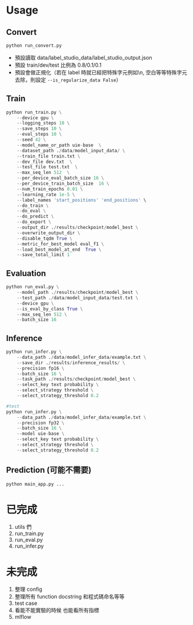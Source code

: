 # Usage

## Convert

``` python
python run_convert.py 
```
- 預設讀取 data/label_studio_data/label_studio_output.json
- 預設 train/dev/test 比例為 0.8/0.1/0.1
- 預設會做正規化（若在 label 時就已經把特殊字元例如\n, 空白等等特殊字元去除，則設定 `--is_regularize_data False`）

## Train

``` python
python run_train.py \
    --device gpu \
    --logging_steps 10 \
    --save_steps 10 \
    --eval_steps 10 \
    --seed 42 \
    --model_name_or_path uie-base  \
    --dataset_path ./data/model_input_data/ \
    --train_file train.txt \
    --dev_file dev.txt  \
    --test_file test.txt  \
    --max_seq_len 512  \
    --per_device_eval_batch_size 16 \
    --per_device_train_batch_size  16 \
    --num_train_epochs 0.01 \
    --learning_rate 1e-5 \
    --label_names 'start_positions' 'end_positions' \
    --do_train \
    --do_eval \
    --do_predict \
    --do_export \
    --output_dir ./results/checkpoint/model_best \
    --overwrite_output_dir \
    --disable_tqdm True \
    --metric_for_best_model eval_f1 \
    --load_best_model_at_end  True \
    --save_total_limit 1
```

## Evaluation

``` python
python run_eval.py \
    --model_path ./results/checkpoint/model_best \
    --test_path ./data/model_input_data/test.txt \
    --device gpu \
    --is_eval_by_class True \
    --max_seq_len 512 \
    --batch_size 16 
```

## Inference

``` python
python run_infer.py \
    --data_path ./data/model_infer_data/example.txt \
    --save_dir ./results/inference_results/ \
    --precision fp16 \
    --batch_size 16 \
    --task_path ./results/checkpoint/model_best \
    --select_key text probability \
    --select_strategy threshold \
    --select_strategy_threshold 0.2 
```

``` python
#test
python run_infer.py \
    --data_path ./data/model_infer_data/example.txt \
    --precision fp32 \
    --batch_size 16 \
    --model uie-base \
    --select_key text probability \
    --select_strategy threshold \
    --select_strategy_threshold 0.2 
```

## Prediction (可能不需要)

``` python
python main_app.py ...
```


# 已完成

1. utils 們
2. run_train.py
3. run_eval.py
4. run_infer.py

# 未完成

1. 整理 config
2. 整理所有 function docstring 和程式碼命名等等
3. test case
4. 看能不能實驗的時候 也能看所有指標
5. mlflow




